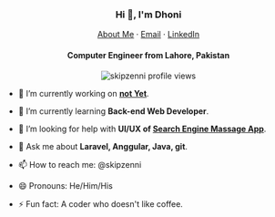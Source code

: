 <p align="center">
  <h3 align="center">Hi 👋, I'm Dhoni</h3>
</p>
<p align="center">
    <a href="https://skipzenni.github.io">About Me</a>
    ·
    <a href="mailto:skipzenni@gmail.com">Email</a>
    ·
    <a href="https://linkedin.com/in/muhammad-romadhoni-150374231/">LinkedIn</a>
</p>
<p align="center">
  <h4 align="center">Computer Engineer from Lahore, Pakistan</h4>
</p>

<p align="center"> 
  <img align="center" src="https://komarev.com/ghpvc/?username=skipzenni&color=blue&style=flat-square" alt="skipzenni profile views" />
</p>


- 🔭 I’m currently working on **[not Yet](https://www.lutios.com/)**.

- 🌱 I’m currently learning **Back-end Web Developer**.

- 🤔 I’m looking for help with **UI/UX of [Search Engine Massage App](https://github.com/skipzenni)**.

- 💬 Ask me about **Laravel, Anggular, Java, git**.

- 📫 How to reach me: @skipzenni

- 😄 Pronouns: He/Him/His

- ⚡ Fun fact: A coder who doesn't like coffee.

<!--
**skipzenni/skipzenni** is a ✨ _special_ ✨ repository because its `README.md` (this file) appears on your GitHub profile.

Here are some ideas to get you started:
- 👯 I’m looking to collaborate on ...
-->
